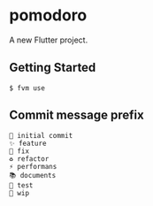 # pomodoro

A new Flutter project.

## Getting Started

```shell
$ fvm use
```

## Commit message prefix

```
🎉 initial commit
✨ feature
🐛 fix
♻️ refactor
⚡️ performans
📚 documents
🧪 test
🚧 wip
```
